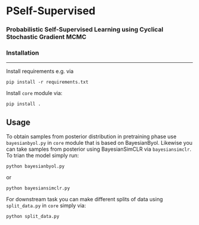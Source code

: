 # PSelf-Supervised
### Probabilistic Self-Supervised Learning using Cyclical Stochastic Gradient MCMC


### Installation
------------------------------------
Install requirements e.g. via 

`pip install -r requirements.txt`

Install `core` module via:

`pip install .`

## Usage
 
To obtain samples from posterior distribution in pretraining phase use `bayesianbyol.py` in `core` module that is based on BayesianByol. Likewise you can take samples from posterior using BayesianSimCLR via `bayesiansimclr`.
To trian the model simply run:

`python bayesianbyol.py`

or

`python bayesiansimclr.py`

For downstream task you can make different splits of data using `split_data.py` in `core` simply via:

`python split_data.py `




